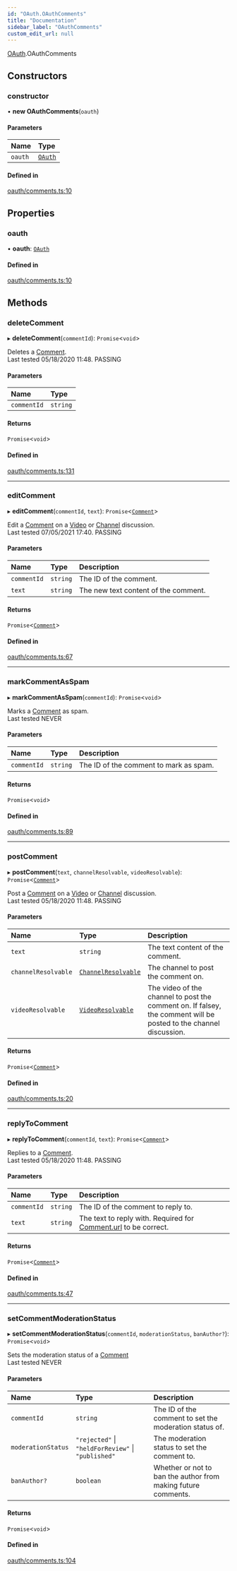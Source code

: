 ```yaml
---
id: "OAuth.OAuthComments"
title: "Documentation"
sidebar_label: "OAuthComments"
custom_edit_url: null
---
```


[OAuth](../modules/OAuth).OAuthComments

## Constructors

### constructor

• **new OAuthComments**(`oauth`)

#### Parameters

| Name | Type |
| :------ | :------ |
| `oauth` | [`OAuth`](OAuth.OAuth) |

#### Defined in

[oauth/comments.ts:10](https://github.com/brandonbothell/popyt/blob/67eb608/src/oauth/comments.ts#L10)

## Properties

### oauth

• **oauth**: [`OAuth`](OAuth.OAuth)

#### Defined in

[oauth/comments.ts:10](https://github.com/brandonbothell/popyt/blob/67eb608/src/oauth/comments.ts#L10)

## Methods

### deleteComment

▸ **deleteComment**(`commentId`): `Promise`<`void`\>

Deletes a [Comment](./Library_Exports.Comment#).  
Last tested 05/18/2020 11:48. PASSING

#### Parameters

| Name | Type |
| :------ | :------ |
| `commentId` | `string` |

#### Returns

`Promise`<`void`\>

#### Defined in

[oauth/comments.ts:131](https://github.com/brandonbothell/popyt/blob/67eb608/src/oauth/comments.ts#L131)

___

### editComment

▸ **editComment**(`commentId`, `text`): `Promise`<[`Comment`](Library_Exports.Comment)\>

Edit a [Comment](./Library_Exports.Comment#) on a [Video](./Library_Exports.Video#) or [Channel](./Library_Exports.Channel#) discussion.  
Last tested 07/05/2021 17:40. PASSING

#### Parameters

| Name | Type | Description |
| :------ | :------ | :------ |
| `commentId` | `string` | The ID of the comment. |
| `text` | `string` | The new text content of the comment. |

#### Returns

`Promise`<[`Comment`](Library_Exports.Comment)\>

#### Defined in

[oauth/comments.ts:67](https://github.com/brandonbothell/popyt/blob/67eb608/src/oauth/comments.ts#L67)

___

### markCommentAsSpam

▸ **markCommentAsSpam**(`commentId`): `Promise`<`void`\>

Marks a [Comment](./Library_Exports.Comment#) as spam.  
Last tested NEVER

#### Parameters

| Name | Type | Description |
| :------ | :------ | :------ |
| `commentId` | `string` | The ID of the comment to mark as spam. |

#### Returns

`Promise`<`void`\>

#### Defined in

[oauth/comments.ts:89](https://github.com/brandonbothell/popyt/blob/67eb608/src/oauth/comments.ts#L89)

___

### postComment

▸ **postComment**(`text`, `channelResolvable`, `videoResolvable`): `Promise`<[`Comment`](Library_Exports.Comment)\>

Post a [Comment](./Library_Exports.Comment#) on a [Video](./Library_Exports.Video#) or [Channel](./Library_Exports.Channel#) discussion.  
Last tested 05/18/2020 11:48. PASSING

#### Parameters

| Name | Type | Description |
| :------ | :------ | :------ |
| `text` | `string` | The text content of the comment. |
| `channelResolvable` | [`ChannelResolvable`](../modules/Library_Exports#channelresolvable) | The channel to post the comment on. |
| `videoResolvable` | [`VideoResolvable`](../modules/Library_Exports#videoresolvable) | The video of the channel to post the comment on. If falsey, the comment will be posted to the channel discussion. |

#### Returns

`Promise`<[`Comment`](Library_Exports.Comment)\>

#### Defined in

[oauth/comments.ts:20](https://github.com/brandonbothell/popyt/blob/67eb608/src/oauth/comments.ts#L20)

___

### replyToComment

▸ **replyToComment**(`commentId`, `text`): `Promise`<[`Comment`](Library_Exports.Comment)\>

Replies to a [Comment](./Library_Exports.Comment#).  
Last tested 05/18/2020 11:48. PASSING

#### Parameters

| Name | Type | Description |
| :------ | :------ | :------ |
| `commentId` | `string` | The ID of the comment to reply to. |
| `text` | `string` | The text to reply with. Required for [Comment.url](./Library_Exports.Comment#url) to be correct. |

#### Returns

`Promise`<[`Comment`](Library_Exports.Comment)\>

#### Defined in

[oauth/comments.ts:47](https://github.com/brandonbothell/popyt/blob/67eb608/src/oauth/comments.ts#L47)

___

### setCommentModerationStatus

▸ **setCommentModerationStatus**(`commentId`, `moderationStatus`, `banAuthor?`): `Promise`<`void`\>

Sets the moderation status of a [Comment](./Library_Exports.Comment#)  
Last tested NEVER

#### Parameters

| Name | Type | Description |
| :------ | :------ | :------ |
| `commentId` | `string` | The ID of the comment to set the moderation status of. |
| `moderationStatus` | ``"rejected"`` \| ``"heldForReview"`` \| ``"published"`` | The moderation status to set the comment to. |
| `banAuthor?` | `boolean` | Whether or not to ban the author from making future comments. |

#### Returns

`Promise`<`void`\>

#### Defined in

[oauth/comments.ts:104](https://github.com/brandonbothell/popyt/blob/67eb608/src/oauth/comments.ts#L104)
